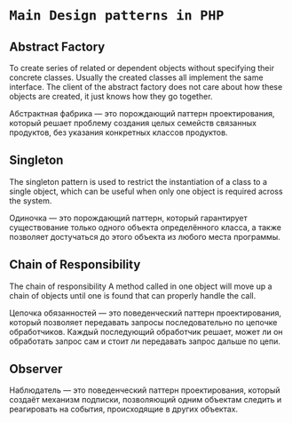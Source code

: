 `Main Design patterns in PHP`
====================
 

Abstract Factory
----------------
To create series of related or dependent objects without specifying their concrete classes. Usually the created classes all implement the same interface. The client of the abstract factory does not care about how these objects are created, it just knows how they go together.

Абстрактная фабрика — это порождающий паттерн проектирования, который решает проблему создания целых семейств связанных продуктов, без указания конкретных классов продуктов.


Singleton
----------------
The singleton pattern is used to restrict the instantiation of a class to a single object, which can be useful when only one object is required across the system.

Одиночка — это порождающий паттерн, который гарантирует существование только одного объекта определённого класса, а также позволяет достучаться до этого объекта из любого места программы.


Chain of Responsibility
----------------
The chain of responsibility
A method called in one object will move up a chain of objects until one is found that can properly handle the call.

Цепочка обязанностей — это поведенческий паттерн проектирования, который позволяет передавать запросы последовательно по цепочке обработчиков. Каждый последующий обработчик решает, может ли он обработать запрос сам и стоит ли передавать запрос дальше по цепи.

Observer
----------------

Наблюдатель — это поведенческий паттерн проектирования, который создаёт механизм подписки, позволяющий одним объектам следить и реагировать на события, происходящие в других объектах.
